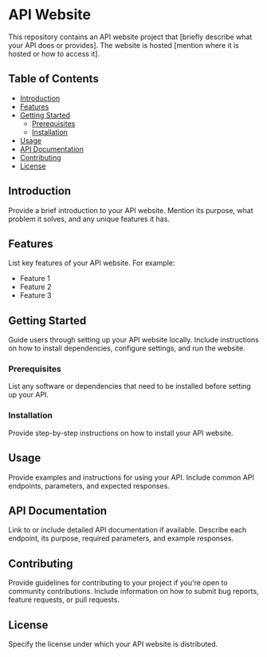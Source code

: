 # API Website

This repository contains an API website project that [briefly describe what your API does or provides]. The website is hosted [mention where it is hosted or how to access it].

## Table of Contents

- [Introduction](#introduction)
- [Features](#features)
- [Getting Started](#getting-started)
  - [Prerequisites](#prerequisites)
  - [Installation](#installation)
- [Usage](#usage)
- [API Documentation](#api-documentation)
- [Contributing](#contributing)
- [License](#license)
## Introduction

Provide a brief introduction to your API website. Mention its purpose, what problem it solves, and any unique features it has.

## Features
List key features of your API website. For example:
- Feature 1
- Feature 2
- Feature 3

## Getting Started
Guide users through setting up your API website locally. Include instructions on how to install dependencies, configure settings, and run the website.

### Prerequisites

List any software or dependencies that need to be installed before setting up your API.

### Installation

Provide step-by-step instructions on how to install your API website.

## Usage

Provide examples and instructions for using your API. Include common API endpoints, parameters, and expected responses.

## API Documentation
Link to or include detailed API documentation if available. Describe each endpoint, its purpose, required parameters, and example responses.

## Contributing

Provide guidelines for contributing to your project if you're open to community contributions. Include information on how to submit bug reports, feature requests, or pull requests.

## License

Specify the license under which your API website is distributed.
